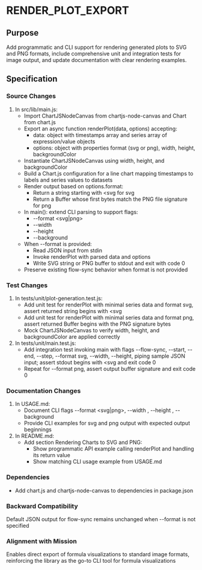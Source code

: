 # RENDER_PLOT_EXPORT

## Purpose
Add programmatic and CLI support for rendering generated plots to SVG and PNG formats, include comprehensive unit and integration tests for image output, and update documentation with clear rendering examples.

## Specification

### Source Changes
1. In src/lib/main.js:
   - Import ChartJSNodeCanvas from chartjs-node-canvas and Chart from chart.js
   - Export an async function renderPlot(data, options) accepting:
       - data: object with timestamps array and series array of expression/value objects
       - options: object with properties format (svg or png), width, height, backgroundColor
   - Instantiate ChartJSNodeCanvas using width, height, and backgroundColor
   - Build a Chart.js configuration for a line chart mapping timestamps to labels and series values to datasets
   - Render output based on options.format:
       - Return a string starting with <svg for svg
       - Return a Buffer whose first bytes match the PNG file signature for png
   - In main(): extend CLI parsing to support flags:
       - --format <svg|png>
       - --width <number>
       - --height <number>
       - --background <color>
   - When --format is provided:
       - Read JSON input from stdin
       - Invoke renderPlot with parsed data and options
       - Write SVG string or PNG buffer to stdout and exit with code 0
   - Preserve existing flow-sync behavior when format is not provided

### Test Changes
1. In tests/unit/plot-generation.test.js:
   - Add unit test for renderPlot with minimal series data and format svg, assert returned string begins with <svg
   - Add unit test for renderPlot with minimal series data and format png, assert returned Buffer begins with the PNG signature bytes
   - Mock ChartJSNodeCanvas to verify width, height, and backgroundColor are applied correctly
2. In tests/unit/main.test.js:
   - Add integration test invoking main with flags --flow-sync, --start, --end, --step, --format svg, --width, --height, piping sample JSON input; assert stdout begins with <svg and exit code 0
   - Repeat for --format png, assert output buffer signature and exit code 0

### Documentation Changes
1. In USAGE.md:
   - Document CLI flags --format <svg|png>, --width <number>, --height <number>, --background <color>
   - Provide CLI examples for svg and png output with expected output beginnings
2. In README.md:
   - Add section Rendering Charts to SVG and PNG:
       - Show programmatic API example calling renderPlot and handling its return value
       - Show matching CLI usage example from USAGE.md

### Dependencies
- Add chart.js and chartjs-node-canvas to dependencies in package.json

### Backward Compatibility
Default JSON output for flow-sync remains unchanged when --format is not specified

### Alignment with Mission
Enables direct export of formula visualizations to standard image formats, reinforcing the library as the go-to CLI tool for formula visualizations